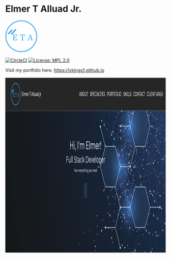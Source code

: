 <h1>Elmer T Alluad Jr.</h1>

<img src="img/myLogo/new-logo.png" width="100" height="100" >

[![CircleCI](https://circleci.com/gh/vkings1/vkings1.github.io.svg?style=svg)](https://circleci.com/gh/vkings1/vkings1.github.io) [![License: MPL 2.0](https://img.shields.io/badge/License-MPL%202.0-brightgreen.svg)](https://opensource.org/licenses/MPL-2.0) 


Visit my portfolio here. https://vkings1.github.io

<span><img src="img/screenshoots/elmer.PNG" width="550" height="550" ></span>

